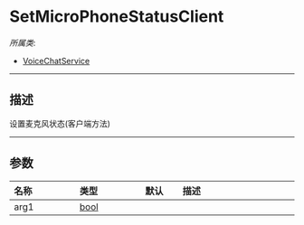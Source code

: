 # SetMicroPhoneStatusClient

*所属类*:
* [VoiceChatService](/Api/Classes/GamePlay/VoiceChatService.md)
------------------------------------------------------------------------------------------
## 描述

设置麦克风状态(客户端方法)

------------------------------------------------------------------------------------------
## 参数

|<div style="width:100px">名称</div>|<div style="width:100px">类型</div>|<div style="width:50px">默认</div>|<div style="width:350px">描述</div>|
|:---|:---|:---|:---|
|arg1|[bool](/Api/DataType/Bool.md)|||

